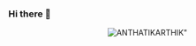 ### Hi there 👋

<!--
**ANTHATIKARTHIK/ANTHATIKARTHIK** is a ✨ _special_ ✨ repository because its `README.md` (this file) appears on your GitHub profile.

Here are some ideas to get you started:

- 🔭 I’m currently working on ...
- 🌱 I’m currently learning ...
- 👯 I’m looking to collaborate on ...
- 🤔 I’m looking for help with ...
- 💬 Ask me about ...
- 📫 How to reach me: ...
- 😄 Pronouns: ...
- ⚡ Fun fact: ...
-->
 <p align = "center"> <img src="https://github-readme-stats.vercel.app/api?username=ANTHATIKARTHIK&show_icons=true&theme=vision-friendly-dark" alt = ANTHATIKARTHIK" /> </p>
